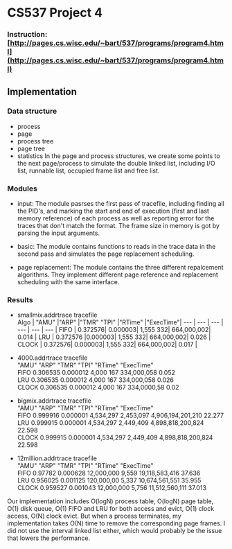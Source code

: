 # CS537 Project 4
### Instruction: [http://pages.cs.wisc.edu/~bart/537/programs/program4.html](http://pages.cs.wisc.edu/~bart/537/programs/program4.html)
## Implementation
### Data structure
- process
- page
- process tree
- page tree
- statistics
In the page and process structures, we create some points to the next page/process to simulate the double linked list, including I/O list, runnable list, occupied frame list and free list.
### Modules
- input: The module pasrses the first pass of tracefile, including finding all the PID's, and marking the start and end of execution (first and last memory reference) of each process as well as reporting error for the traces that don't match the format. The frame size in memory is got by parsing the input arguments.

- basic: The module contains functions to reads in the trace data in the second pass and simulates the page replacement scheduling. 

- page replacement: The module contains the three different repalcement algorithms. They implement different page reference and replacement scheduling with the same interface.

### Results
- smallmix.addrtrace  tracefile <br/>
  Algo     | "AMU"    |"ARP"	    |"TMR" "TPI"	 |"RTime"	|"ExecTime"|
 --- | --- | --- | --- | --- | --- |
FIFO |  0.372576|	0.000003|	1,555	332|	664,000,002|	0.014 | 
LRU   | 0.372576	|0.000003|	1,555	332|	664,000,002|	0.026 |  
CLOCK | 0.372576|	0.000003|	1,555	332|	664,000,002|	0.017 | 

- 4000.addrtrace  tracefile  <br/>
       "AMU"    "ARP"	    "TMR" "TPI"	 "RTime"	"ExecTime" <br/>
FIFO   0.306535	0.000012	4,000	167	334,000,058	0.052  <br/>
LRU    0.306535	0.000012	4,000	167	334,000,058	0.026 <br/>
CLOCK  0.306535	0.000012	4,000	167	334,0000,58	0.02 <br/>
 
- bigmix.addrtrace  tracefile <br/>
       "AMU"    "ARP"	    "TMR"       "TPI"	       "RTime"	   "ExecTime" <br/>
FIFO   0.999916	0.000001	4,534,297	2,453,097	4,906,194,201,210	22.277 <br/>
LRU    0.999915	0.000001	4,534,297	2,449,409	4,898,818,200,824	22.598 <br/>
CLOCK  0.999915	0.000001	4,534,297	2,449,409	4,898,818,200,824	22.598 <br/>

- 12million.addrtrace  tracefile <br/>
       "AMU"    "ARP"	    "TMR"       "TPI"	    "RTime"	   "ExecTime" <br/>
FIFO   0.97782	0.000628	12,000,000	9,559	19,118,583,416	37.636 <br/>
LRU    0.956025	0.001125	120,000,00	5,337	10,674,561,551	35.955 <br/>
CLOCK  0.959527	0.001043	12,000,000	5,756	11,512,560,111	37.013 <br/>

Our implementation includes O(logN) process table, O(logN) page table, O(1) disk queue, O(1) FIFO and LRU for both access and evict, O(1) clock access, O(N) clock evict. But when a process terminates, my implementation takes O(N) time to remove the corresponding page frames. I did not use the interval linked list either, which would probably be the issue that lowers the performance.


          

